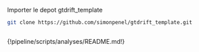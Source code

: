 
Importer le depot  gtdrift_template

```bash
git clone https://github.com/simonpenel/gtdrift_template.git
```

```{include} ./pipeline/scripts/analyses/README.md
```

{!pipeline/scripts/analyses/README.md!}
